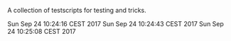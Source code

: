 A collection of testscripts for testing and tricks.

Sun Sep 24 10:24:16 CEST 2017
Sun Sep 24 10:24:43 CEST 2017
Sun Sep 24 10:25:08 CEST 2017
